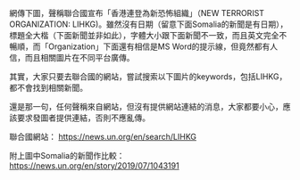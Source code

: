 網傳下圖，聲稱聯合國宣布「香港連登為新恐怖組織」（NEW TERRORIST ORGANIZATION: LIHKG)。雖然沒有日期（留意下面Somalia的新聞是有日期），標題全大楷（下面新聞並非如此），字體大小跟下面新聞不一致，而且英文完全不暢順，而「Organization」下面還有相信是MS Word的提示線，但竟然都有人信，而且相關圖片在不同平台廣傳。

其實，大家只要去聯合國的網站，嘗試搜索以下圖片的keywords，包括LIHKG，都不會找到相關新聞。

還是那一句，任何聲稱來自網站，但沒有提供網站連結的消息，大家都要小心，應該要求發圖者提供連結，否則不應亂傳。

聯合國網站：
https://news.un.org/en/search/LIHKG

附上圖中Somalia的新聞作比較：
https://news.un.org/en/story/2019/07/1043191